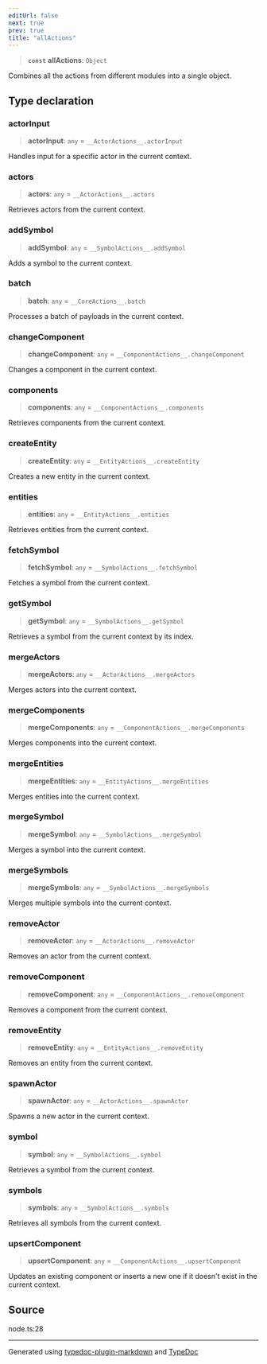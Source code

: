 ```yaml
---
editUrl: false
next: true
prev: true
title: "allActions"
---
```


> **`const`** **allActions**: `Object`

Combines all the actions from different modules into a single object.

## Type declaration

### actorInput

> **actorInput**: `any` = `__ActorActions__.actorInput`

Handles input for a specific actor in the current context.

### actors

> **actors**: `any` = `__ActorActions__.actors`

Retrieves actors from the current context.

### addSymbol

> **addSymbol**: `any` = `__SymbolActions__.addSymbol`

Adds a symbol to the current context.

### batch

> **batch**: `any` = `__CoreActions__.batch`

Processes a batch of payloads in the current context.

### changeComponent

> **changeComponent**: `any` = `__ComponentActions__.changeComponent`

Changes a component in the current context.

### components

> **components**: `any` = `__ComponentActions__.components`

Retrieves components from the current context.

### createEntity

> **createEntity**: `any` = `__EntityActions__.createEntity`

Creates a new entity in the current context.

### entities

> **entities**: `any` = `__EntityActions__.entities`

Retrieves entities from the current context.

### fetchSymbol

> **fetchSymbol**: `any` = `__SymbolActions__.fetchSymbol`

Fetches a symbol from the current context.

### getSymbol

> **getSymbol**: `any` = `__SymbolActions__.getSymbol`

Retrieves a symbol from the current context by its index.

### mergeActors

> **mergeActors**: `any` = `__ActorActions__.mergeActors`

Merges actors into the current context.

### mergeComponents

> **mergeComponents**: `any` = `__ComponentActions__.mergeComponents`

Merges components into the current context.

### mergeEntities

> **mergeEntities**: `any` = `__EntityActions__.mergeEntities`

Merges entities into the current context.

### mergeSymbol

> **mergeSymbol**: `any` = `__SymbolActions__.mergeSymbol`

Merges a symbol into the current context.

### mergeSymbols

> **mergeSymbols**: `any` = `__SymbolActions__.mergeSymbols`

Merges multiple symbols into the current context.

### removeActor

> **removeActor**: `any` = `__ActorActions__.removeActor`

Removes an actor from the current context.

### removeComponent

> **removeComponent**: `any` = `__ComponentActions__.removeComponent`

Removes a component from the current context.

### removeEntity

> **removeEntity**: `any` = `__EntityActions__.removeEntity`

Removes an entity from the current context.

### spawnActor

> **spawnActor**: `any` = `__ActorActions__.spawnActor`

Spawns a new actor in the current context.

### symbol

> **symbol**: `any` = `__SymbolActions__.symbol`

Retrieves a symbol from the current context.

### symbols

> **symbols**: `any` = `__SymbolActions__.symbols`

Retrieves all symbols from the current context.

### upsertComponent

> **upsertComponent**: `any` = `__ComponentActions__.upsertComponent`

Updates an existing component or inserts a new one if it doesn't exist in the current context.

## Source

node.ts:28

***

Generated using [typedoc-plugin-markdown](https://www.npmjs.com/package/typedoc-plugin-markdown) and [TypeDoc](https://typedoc.org/)
